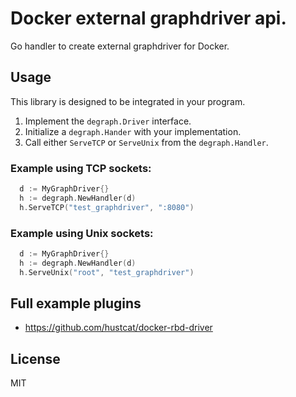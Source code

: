 # Docker external graphdriver api.

Go handler to create external graphdriver for Docker.

## Usage

This library is designed to be integrated in your program.

1. Implement the `degraph.Driver` interface.
2. Initialize a `degraph.Hander` with your implementation.
3. Call either `ServeTCP` or `ServeUnix` from the `degraph.Handler`.

### Example using TCP sockets:

```go
  d := MyGraphDriver{}
  h := degraph.NewHandler(d)
  h.ServeTCP("test_graphdriver", ":8080")
```

### Example using Unix sockets:

```go
  d := MyGraphDriver{}
  h := degraph.NewHandler(d)
  h.ServeUnix("root", "test_graphdriver")
```

## Full example plugins

- https://github.com/hustcat/docker-rbd-driver

## License

MIT